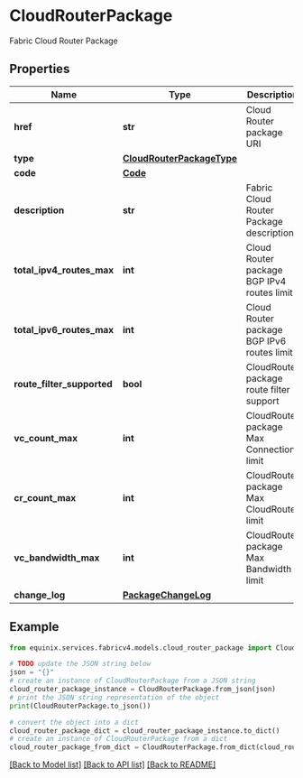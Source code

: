 # CloudRouterPackage

Fabric Cloud Router Package

## Properties

Name | Type | Description | Notes
------------ | ------------- | ------------- | -------------
**href** | **str** | Cloud Router package URI | [optional] [readonly] 
**type** | [**CloudRouterPackageType**](CloudRouterPackageType.md) |  | [optional] 
**code** | [**Code**](Code.md) |  | [optional] 
**description** | **str** | Fabric Cloud Router Package description | [optional] 
**total_ipv4_routes_max** | **int** | Cloud Router package BGP IPv4 routes limit | [optional] 
**total_ipv6_routes_max** | **int** | Cloud Router package BGP IPv6 routes limit | [optional] 
**route_filter_supported** | **bool** | CloudRouter package route filter support | [optional] 
**vc_count_max** | **int** | CloudRouter package Max Connection limit | [optional] 
**cr_count_max** | **int** | CloudRouter package Max CloudRouter limit | [optional] 
**vc_bandwidth_max** | **int** | CloudRouter package Max Bandwidth limit | [optional] 
**change_log** | [**PackageChangeLog**](PackageChangeLog.md) |  | [optional] 

## Example

```python
from equinix.services.fabricv4.models.cloud_router_package import CloudRouterPackage

# TODO update the JSON string below
json = "{}"
# create an instance of CloudRouterPackage from a JSON string
cloud_router_package_instance = CloudRouterPackage.from_json(json)
# print the JSON string representation of the object
print(CloudRouterPackage.to_json())

# convert the object into a dict
cloud_router_package_dict = cloud_router_package_instance.to_dict()
# create an instance of CloudRouterPackage from a dict
cloud_router_package_from_dict = CloudRouterPackage.from_dict(cloud_router_package_dict)
```
[[Back to Model list]](../README.md#documentation-for-models) [[Back to API list]](../README.md#documentation-for-api-endpoints) [[Back to README]](../README.md)


